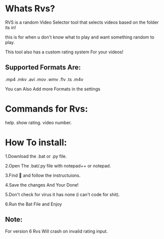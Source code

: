 # Whats Rvs?
RVS is a random Video Selector tool that selects videos based on the folder its in!

this is for when u don't know what to play and want something random to play.

This tool also has a custom rating system For your videos!

## Supported Formats Are:
 .mp4 .mkv .avi .mov .wmv .flv .ts .m4v
 
 You can Also Add more Formats in the settings

# Commands for Rvs:
help.
show rating.
video number.

# How To install: 

1.Download the .bat or .py file.

2.Open The .bat/.py file with notepad++ or notepad.

3.Find 🔽 and follow the instructuions.

4.Save the changes And Your Done!

5.Don't check for virus it has none (i can't code for shit).

6.Run the Bat File and Enjoy


## Note:

For version 6 Rvs Will crash on invalid rating input.
